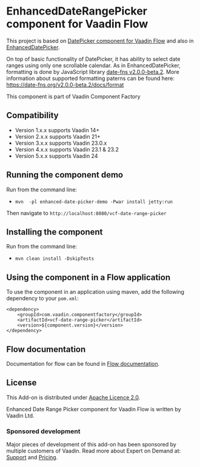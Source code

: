 # EnhancedDateRangePicker component for Vaadin Flow

This project is based on [DatePicker component for Vaadin Flow](https://github.com/vaadin/vaadin-date-picker-flow) and also in [EnhancedDatePicker](https://github.com/vaadin-component-factory/enhanced-date-picker).

On top of basic functionality of DatePicker, it has ability to select date ranges using only one scrollable calendar.
As in EnhancedDatePicker, formatting is done by JavaScript library [date-fns v2.0.0-beta.2](https://date-fns.org/v2.0.0-beta.2/docs/Getting-Started). More information about supported formatting paterns can be found here:
 https://date-fns.org/v2.0.0-beta.2/docs/format
 
This component is part of Vaadin Component Factory

## Compatibility

- Version 1.x.x supports Vaadin 14+
- Version 2.x.x supports Vaadin 21+
- Version 3.x.x supports Vaadin 23.0.x
- Version 4.x.x supports Vaadin 23.1 & 23.2
- Version 5.x.x supports Vaadin 24

## Running the component demo
Run from the command line:
- `mvn  -pl enhanced-date-picker-demo -Pwar install jetty:run`

Then navigate to `http://localhost:8080/vcf-date-range-picker`

## Installing the component
Run from the command line:
- `mvn clean install -DskipTests`

## Using the component in a Flow application
To use the component in an application using maven,
add the following dependency to your `pom.xml`:
```
<dependency>
    <groupId>com.vaadin.componentfactory</groupId>
    <artifactId>vcf-date-range-picker</artifactId>
    <version>${component.version}</version>
</dependency>
```

## Flow documentation
Documentation for flow can be found in [Flow documentation](https://github.com/vaadin/flow-and-components-documentation/blob/master/documentation/Overview.asciidoc).

## License

This Add-on is distributed under [Apache Licence 2.0](https://github.com/vaadin-component-factory/vcf-date-range-picker-flow/blob/main/LICENSE).

Enhanced Date Range Picker component for Vaadin Flow is written by Vaadin Ltd.

### Sponsored development
Major pieces of development of this add-on has been sponsored by multiple customers of Vaadin. Read more about Expert on Demand at: [Support](https://vaadin.com/support) and [Pricing](https://vaadin.com/pricing).
